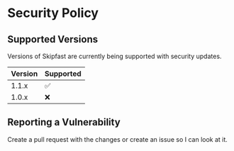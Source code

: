 # Security Policy

## Supported Versions

Versions of Skipfast are currently being supported with security updates.

| Version | Supported          |
| ------- | ------------------ |
| 1.1.x   | :white_check_mark: |
| 1.0.x   | :x:                |

## Reporting a Vulnerability

Create a pull request with the changes or create an issue so I can look at it.
